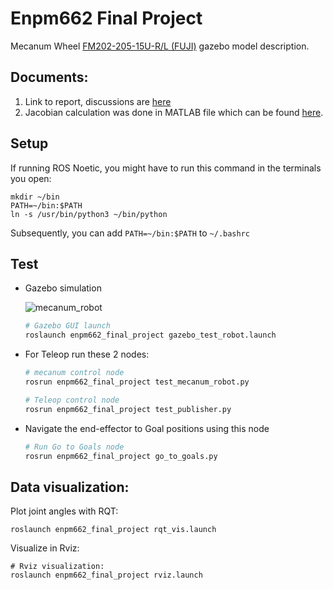 # Enpm662 Final Project

Mecanum Wheel [FM202-205-15U-R/L (FUJI)](http://www.fuji-bearing.com/japanese/products/conveyor/conveyor0408.html)
gazebo model description.

## Documents:
1. Link to report, discussions are [here](https://drive.google.com/drive/folders/1Rp32GsWSPNQBrzzu0iJeZsF_Ti1MLDRo?usp=sharing)
2. Jacobian calculation was done in MATLAB file which can be found [here](assets/).
## Setup
If running ROS Noetic, you might have to run this command in the terminals you open:
```
mkdir ~/bin
PATH=~/bin:$PATH
ln -s /usr/bin/python3 ~/bin/python
```
Subsequently, you can add `PATH=~/bin:$PATH` to `~/.bashrc`

## Test

- Gazebo simulation

  ![mecanum_robot]()

  ```bash
  # Gazebo GUI launch
  roslaunch enpm662_final_project gazebo_test_robot.launch
  ```
- For Teleop run these 2 nodes:
  ```bash
  # mecanum control node
  rosrun enpm662_final_project test_mecanum_robot.py
  ```

  ```bash
  # Teleop control node
  rosrun enpm662_final_project test_publisher.py
  ```

- Navigate the end-effector to Goal positions using this node
  ```bash
  # Run Go to Goals node
  rosrun enpm662_final_project go_to_goals.py
  ```

## Data visualization:
Plot joint angles with RQT:
```
roslaunch enpm662_final_project rqt_vis.launch  
```

Visualize in Rviz:
```
# Rviz visualization:
roslaunch enpm662_final_project rviz.launch
```